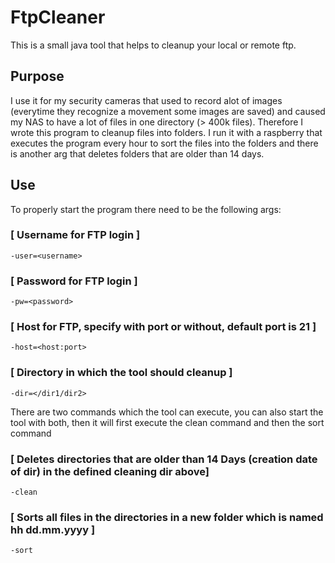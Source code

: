 # FtpCleaner

This is a small java tool that helps to cleanup your local or remote ftp.

## Purpose

I use it for my security cameras that used to record alot of images (everytime they recognize a movement some images are saved) and caused my NAS to have a lot of files in one directory (> 400k files). Therefore I wrote this program to cleanup files into folders. I run it with a raspberry that executes the program every hour to sort the files into the folders and there is another arg that deletes folders that are older than 14 days.

## Use
To properly start the program there need to be the following args:

### [ Username for FTP login ]
```
-user=<username> 
```
### [ Password for FTP login ]
```
-pw=<password>
```
### [ Host for FTP, specify with port or without, default port is 21 ]
```
-host=<host:port> 
```
### [ Directory in which the tool should cleanup ]
```
-dir=</dir1/dir2> 
```


There are two commands which the tool can execute, you can also start the tool with both, then it will first execute the clean command and then the sort command
### [ Deletes directories that are older than 14 Days (creation date of dir) in the defined cleaning dir above]
```
-clean
```
### [ Sorts all files in the directories in a new folder which is named hh dd.mm.yyyy ]
```
-sort 
```